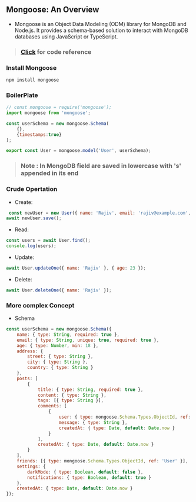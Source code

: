 ## Mongoose: An Overview
- Mongoose is an Object Data Modeling (ODM) library for MongoDB and Node.js. It provides a schema-based solution to interact with MongoDB databases using JavaScript or TypeScript.


> ### [Click](https://www.youtube.com/redirect?event=video_description&redir_token=QUFFLUhqbXI1b1E3QVQyeTF0aUlhdDhCMS0xZHY4V1kyd3xBQ3Jtc0ttU0RsMlNUODRMa3NOTV9mSnVDdFRYZVZPWHBEcjZrbFJqZTlUamNNVU5KYndoVm9KbXcwSkFtOUhXSDAycUtkMWFkR25RQm5wdmpBS0xvT05DU2dBbi1VM1plcHF1RVlQWVBPTk9mcm4wZ2hldzAtTQ&q=https%3A%2F%2Fstackblitz.com%2Fedit%2Fstackblitz-starters-mg2tiy%3Ffile%3Dmodels%252Ftodos%252Fuser.models.js&v=VbGl3msgce8) for code reference

### Install Mongoose
```bash
npm install mongoose
```
### BoilerPlate
```javascript
// const mongoose = require('mongoose');
import mongoose from 'mongoose';

const userSchema = new mongoose.Schema(
    {},
    {timestamps:true}
);

export const User = mongoose.model('User', userSchema);


```
> ### Note : In MongoDB field are saved in lowercase with 's' appended in its end

### Crude Opertation
- Create:
```javascript
 const newUser = new User({ name: 'Rajiv', email: 'rajiv@example.com', age: 22 });
await newUser.save();
```
- Read:
```javascript
const users = await User.find();
console.log(users);
```
- Update:
```javascript
await User.updateOne({ name: 'Rajiv' }, { age: 23 });

```
- Delete:
```javascript
await User.deleteOne({ name: 'Rajiv' });

```


### More complex Concept
- Schema
```javascript
const userSchema = new mongoose.Schema({
    name: { type: String, required: true },
    email: { type: String, unique: true, required: true },
    age: { type: Number, min: 18 },
    address: {
        street: { type: String },
        city: { type: String },
        country: { type: String }
    },
    posts: [
        {
            title: { type: String, required: true },
            content: { type: String },
            tags: [{ type: String }],
            comments: [
                {
                    user: { type: mongoose.Schema.Types.ObjectId, ref: 'User' },
                    message: { type: String },
                    createdAt: { type: Date, default: Date.now }
                }
            ],
            createdAt: { type: Date, default: Date.now }
        }
    ],
    friends: [{ type: mongoose.Schema.Types.ObjectId, ref: 'User' }],
    settings: {
        darkMode: { type: Boolean, default: false },
        notifications: { type: Boolean, default: true }
    },
    createdAt: { type: Date, default: Date.now }
});

```
